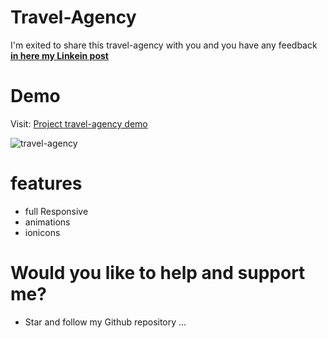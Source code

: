 # Travel-Agency

 I'm exited to share this travel-agency with you and you have any feedback [**in here my Linkein post**](https://www.linkedin.com/in/marouf-ebrahimi-7b6312237)

 # Demo
 Visit: [Project travel-agency demo](https://maroufebrahimi.github.io/travel-agency/)
 
 ![travel-agency](https://user-images.githubusercontent.com/104528241/184027775-ba9c2c49-ad2c-4313-a31b-b00e5a7dbe5f.PNG)


# features
* full Responsive
* animations
* ionicons


# Would you like to help and support me?
* Star and follow my Github repository
...
